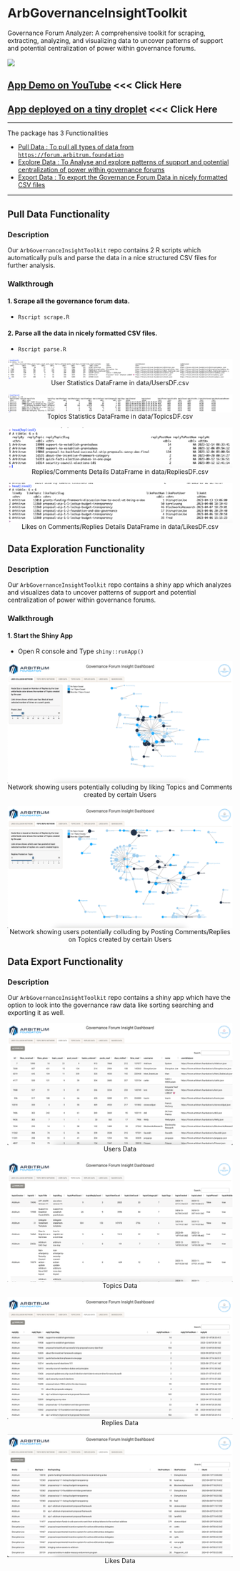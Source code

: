 # ArbGovernanceInsightToolkit
Governance Forum Analyzer: A comprehensive toolkit for scraping, extracting, analyzing, and visualizing data to uncover patterns of support and potential centralization of power within governance forums.

<img src="www/DemoGif.gif" align="center"/>

## [App Demo on YouTube](https://www.youtube.com/watch?v=HpcOKZYdo9o) <<< Click Here

## [App deployed on a tiny droplet](http://143.198.234.235:4567) <<< Click Here

<hr>

The package has 3 Functionalities
- [Pull Data : To pull all types of data from `https://forum.arbitrum.foundation`](https://github.com/yogesh-bansal/ArbGovernanceInsightToolkit#pull-data-functionality)
- [Explore Data : To Analyse and explore patterns of support and potential centralization of power within governance forums](https://github.com/yogesh-bansal/ArbGovernanceInsightToolkit#data-exploration-functionality)
- [Export Data : To export the Governance Forum Data in nicely formatted CSV files](https://github.com/yogesh-bansal/ArbGovernanceInsightToolkit#data-export-functionality)

<hr>

## Pull Data Functionality

### Description

Our `ArbGovernanceInsightToolkit` repo contains 2 R scripts which automatically pulls and parse the data in a nice structured CSV files for further analysis.


### Walkthrough

#### 1. Scrape all the governance forum data.

- `Rscript scrape.R`

#### 2. Parse all the data in nicely formatted CSV files.

- `Rscript parse.R`

<img src="www/UsersD.png" align="center"/>
<div align="center">User Statistics DataFrame in data/UsersDF.csv</div>
&nbsp;
&nbsp;
<img src="www/TopicsD.png" align="center"/>
<div align="center">Topics Statistics DataFrame in data/TopicsDF.csv</div>
&nbsp;
&nbsp;
<img src="www/RepliesD.png" align="center"/>
<div align="center">Replies/Comments Details DataFrame in data/RepliesDF.csv</div>
&nbsp;
&nbsp;
<img src="www/LikesD.png" align="center"/>
<div align="center">Likes on Comments/Replies Details DataFrame in data/LikesDF.csv</div>


## Data Exploration Functionality

### Description

Our `ArbGovernanceInsightToolkit` repo contains a shiny app which analyzes and visualizes data to uncover patterns of support and potential centralization of power within governance forums.

### Walkthrough

#### 1. Start the Shiny App

- Open R console and Type `shiny::runApp()`

<img src="www/Dash1.png" align="center"/>
<div align="center">Network showing users potentially colluding by liking Topics and Comments created by certain Users</div>
&nbsp;
&nbsp;
<img src="www/Dash2.png" align="center"/>
<div align="center">Network showing users potentially colluding by Posting Comments/Replies on Topics created by certain Users</div>


## Data Export Functionality

### Description

Our `ArbGovernanceInsightToolkit` repo contains a shiny app which have the option to look into the governance raw data like sorting searching and exporting it as well.

<img src="www/ExportU.png" align="center"/>
<div align="center">Users Data</div>
&nbsp;
&nbsp;
<img src="www/ExportT.png" align="center"/>
<div align="center">Topics Data</div>
&nbsp;
&nbsp;
<img src="www/ExportR.png" align="center"/>
<div align="center">Replies Data</div>
&nbsp;
&nbsp;
<img src="www/ExportL.png" align="center"/>
<div align="center">Likes Data</div>